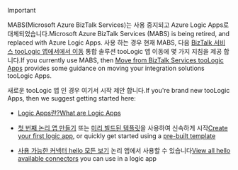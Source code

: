 > [!IMPORTANT]
> <span data-ttu-id="f021c-101">MABS(Microsoft Azure BizTalk Services)는 사용 중지되고 Azure Logic Apps로 대체되었습니다.</span><span class="sxs-lookup"><span data-stu-id="f021c-101">Microsoft Azure BizTalk Services (MABS) is being retired, and replaced with Azure Logic Apps.</span></span> <span data-ttu-id="f021c-102">사용 하는 경우 현재 MABS, 다음 [BizTalk 서비스 tooLogic 앱에서에서 이동](../articles/logic-apps/logic-apps-move-from-mabs.md) 통합 솔루션 tooLogic 앱 이동에 몇 가지 지침을 제공 합니다.</span><span class="sxs-lookup"><span data-stu-id="f021c-102">If you currently use MABS, then [Move from BizTalk Services tooLogic Apps](../articles/logic-apps/logic-apps-move-from-mabs.md) provides some guidance on moving your integration solutions tooLogic Apps.</span></span> 
> 
> <span data-ttu-id="f021c-103">새로운 tooLogic 앱 인 경우 여기서 시작 제안 합니다.</span><span class="sxs-lookup"><span data-stu-id="f021c-103">If you're brand new tooLogic Apps, then we suggest getting started here:</span></span> 
> 
> - [<span data-ttu-id="f021c-104">Logic Apps란?</span><span class="sxs-lookup"><span data-stu-id="f021c-104">What are Logic Apps</span></span>](../articles/logic-apps/logic-apps-what-are-logic-apps.md)  
> 
> - <span data-ttu-id="f021c-105">[첫 번째 논리 앱 만들기](../articles/logic-apps/logic-apps-create-a-logic-app.md) 또는 [미리 빌드된 템플릿](../articles/logic-apps/logic-apps-use-logic-app-templates.md)을 사용하여 신속하게 시작</span><span class="sxs-lookup"><span data-stu-id="f021c-105">[Create your first logic app](../articles/logic-apps/logic-apps-create-a-logic-app.md), or quickly get started using a [pre-built template](../articles/logic-apps/logic-apps-use-logic-app-templates.md)</span></span>  
> 
> - <span data-ttu-id="f021c-106">[사용 가능한 커넥터 hello 모든 보기](../articles/connectors/apis-list.md) 논리 앱에서 사용할 수 있습니다</span><span class="sxs-lookup"><span data-stu-id="f021c-106">[View all hello available connectors](../articles/connectors/apis-list.md) you can use in a logic app</span></span>
